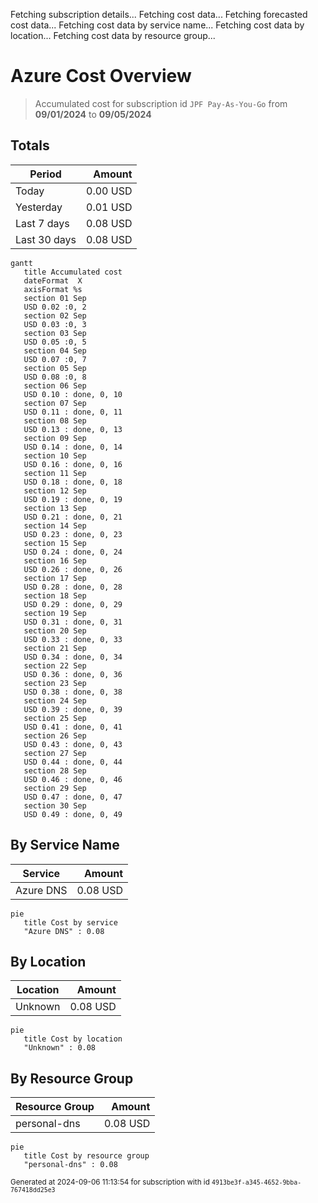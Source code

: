 Fetching subscription details...
Fetching cost data...
Fetching forecasted cost data...
Fetching cost data by service name...
Fetching cost data by location...
Fetching cost data by resource group...
# Azure Cost Overview

> Accumulated cost for subscription id `JPF Pay-As-You-Go` from **09/01/2024** to **09/05/2024**

## Totals

|Period|Amount|
|---|---:|
|Today|0.00 USD|
|Yesterday|0.01 USD|
|Last 7 days|0.08 USD|
|Last 30 days|0.08 USD|

```mermaid
gantt
   title Accumulated cost
   dateFormat  X
   axisFormat %s
   section 01 Sep
   USD 0.02 :0, 2
   section 02 Sep
   USD 0.03 :0, 3
   section 03 Sep
   USD 0.05 :0, 5
   section 04 Sep
   USD 0.07 :0, 7
   section 05 Sep
   USD 0.08 :0, 8
   section 06 Sep
   USD 0.10 : done, 0, 10
   section 07 Sep
   USD 0.11 : done, 0, 11
   section 08 Sep
   USD 0.13 : done, 0, 13
   section 09 Sep
   USD 0.14 : done, 0, 14
   section 10 Sep
   USD 0.16 : done, 0, 16
   section 11 Sep
   USD 0.18 : done, 0, 18
   section 12 Sep
   USD 0.19 : done, 0, 19
   section 13 Sep
   USD 0.21 : done, 0, 21
   section 14 Sep
   USD 0.23 : done, 0, 23
   section 15 Sep
   USD 0.24 : done, 0, 24
   section 16 Sep
   USD 0.26 : done, 0, 26
   section 17 Sep
   USD 0.28 : done, 0, 28
   section 18 Sep
   USD 0.29 : done, 0, 29
   section 19 Sep
   USD 0.31 : done, 0, 31
   section 20 Sep
   USD 0.33 : done, 0, 33
   section 21 Sep
   USD 0.34 : done, 0, 34
   section 22 Sep
   USD 0.36 : done, 0, 36
   section 23 Sep
   USD 0.38 : done, 0, 38
   section 24 Sep
   USD 0.39 : done, 0, 39
   section 25 Sep
   USD 0.41 : done, 0, 41
   section 26 Sep
   USD 0.43 : done, 0, 43
   section 27 Sep
   USD 0.44 : done, 0, 44
   section 28 Sep
   USD 0.46 : done, 0, 46
   section 29 Sep
   USD 0.47 : done, 0, 47
   section 30 Sep
   USD 0.49 : done, 0, 49
```

## By Service Name

|Service|Amount|
|---|---:|
|Azure DNS|0.08 USD|

```mermaid
pie
   title Cost by service
   "Azure DNS" : 0.08
```

## By Location

|Location|Amount|
|---|---:|
|Unknown|0.08 USD|

```mermaid
pie
   title Cost by location
   "Unknown" : 0.08
```

## By Resource Group

|Resource Group|Amount|
|---|---:|
|personal-dns|0.08 USD|

```mermaid
pie
   title Cost by resource group
   "personal-dns" : 0.08
```

<sup>Generated at 2024-09-06 11:13:54 for subscription with id `4913be3f-a345-4652-9bba-767418dd25e3`</sup>
